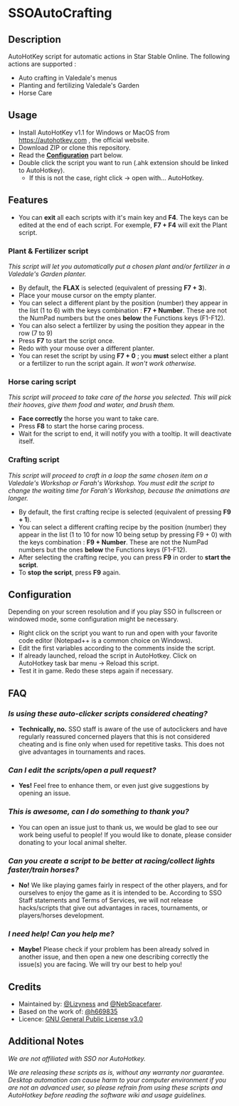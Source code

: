 # SSOAutoCrafting

## Description

AutoHotKey script for automatic actions in Star Stable Online.
The following actions are supported :
- Auto crafting in Valedale's menus
- Planting and fertilizing Valedale's Garden
- Horse Care

## Usage

- Install AutoHotKey v1.1 for Windows or MacOS from <https://autohotkey.com> , the official website.
- Download ZIP or clone this repository.
- Read the [**Configuration**](https://github.com/am-yl/SSOAutoCrafting#configuration) part below.
- Double click the script you want to run (.ahk extension should be linked to AutoHotkey).
  - If this is not the case, right click -> open with... AutoHotkey.

## Features

- You can **exit** all each scripts with it's main key and **F4**. The keys can  be edited at the end of each script. For exemple, **F7 + F4** will exit the Plant script.

### Plant & Fertilizer script
  *This script will let you automatically put a chosen plant and/or fertilizer in a Valedale's Garden planter.*
  - By default, the **FLAX** is selected (equivalent of pressing **F7 + 3**).
  - Place your mouse cursor on the empty planter.
  - You can select a different plant by the position (number) they appear in the list (1 to 6) with the keys combination : **F7 + Number**. These are not the NumPad numbers but the ones **below** the Functions keys (F1-F12).
  - You can also select a fertilizer by using the position they appear in the row (7 to 9)
  - Press **F7** to start the script once.
  - Redo with your mouse over a different planter.
  - You can reset the script by using **F7 + 0** ; you **must** select either a plant or a fertilizer to run the script again. *It won't work otherwise.*

### Horse caring script
  *This script will proceed to take care of the horse you selected. This will pick their hooves, give them food and water, and brush them.*
  - **Face correctly** the horse you want to take care.
  - Press **F8** to start the horse caring process.
  - Wait for the script to end, it will notify you with a tooltip. It will deactivate itself.

### Crafting script
  *This script will proceed to craft in a loop the same chosen item on a Valedale's Workshop or Farah's Workshop. You must edit the script to change the waiting time for Farah's Workshop, because the animations are longer.*
  - By default, the first crafting recipe is selected (equivalent of pressing **F9 + 1**).
  - You can select a different crafting recipe by the position (number) they appear in the list (1 to 10 for now 10 being setup by pressing F9 + 0) with the keys combination : **F9 + Number**. These are not the NumPad numbers but the ones **below** the Functions keys (F1-F12).
  - After selecting the crafting recipe, you can press **F9** in order to **start the script**.
  - To **stop the script**, press **F9** again.

## Configuration

Depending on your screen resolution and if you play SSO in fullscreen or windowed mode, some configuration might be necessary.

- Right click on the script you want to run and open with your favorite code editor (Notepad++ is a common choice on Windows).
- Edit the first variables according to the comments inside the script.
- If already launched, reload the script in AutoHotkey. Click on AutoHotkey task bar menu -> Reload this script.
- Test it in game. Redo these steps again if necessary.

## FAQ

### *Is using these auto-clicker scripts considered cheating?*
- **Technically, no.** SSO staff is aware of the use of autoclickers and have regularly reassured concerned players that this is not considered cheating and is fine only when used for repetitive tasks. This does not give advantages in tournaments and races.

### *Can I edit the scripts/open a pull request?*
- **Yes!** Feel free to enhance them, or even just give suggestions by opening an issue.

###  *This is awesome, can I do something to thank you?*
- You can open an issue just to thank us, we would be glad to see our work being useful to people! If you would like to donate, please consider donating to your local animal shelter.

###  *Can you create a script to be better at racing/collect lights faster/train horses?*
- **No!** We like playing games fairly in respect of the other players, and for ourselves to enjoy the game as it is intended to be. According to SSO Staff statements and Terms of Services, we will not release hacks/scripts that give out advantages in races, tournaments, or players/horses development.

###  *I need help! Can you help me?*
- **Maybe!** Please check if your problem has been already solved in another issue, and then open a new one describing correctly the issue(s) you are facing. We will try our best to help you!

## Credits

- Maintained by: [@Lizyness](https://github.com/lizyness) and [@NebSpacefarer](https://github.com/NebSpacefarer).
- Based on the work of: [@h669835](https://github.com/h669835)
- Licence: [GNU General Public License v3.0](https://github.com/am-yl/SSOAutoCrafting/blob/main/LICENSE)

## Additional Notes

*We are not affiliated with SSO nor AutoHotkey.*

*We are releasing these scripts as is, without any warranty nor guarantee. Desktop automation can cause harm to your computer environment if you are not an advanced user, so please refrain from using these scripts and AutoHotkey before reading the software wiki and usage guidelines.*
